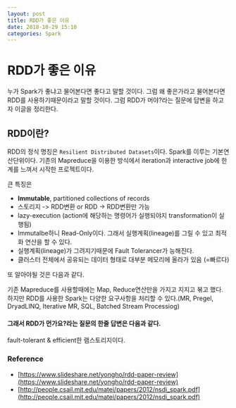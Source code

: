 ```yaml
---
layout: post
title: RDD가 좋은 이유
date: 2018-10-29 15:10
categories: Spark
---
```


# RDD가 좋은 이유

누가 Spark가 좋냐고 물어본다면 좋다고 말할 것이다. 그럼 왜 좋은가라고 물어본다면 RDD를 사용하기때문이라고 말할 것이다. 그럼 RDD가 머야?라는 질문에 답변을 하고자 이글을 정리한다.


## RDD이란?

RDD의 정식 명칭은 `Resilient Distributed Datasets`이다. Spark를 이루는 기본연산단위이다. 기존의 Mapreduce을 이용한 방식에서 iteration과 interactive job에 한계를 느껴서 시작한 프로젝트이다.

큰 특징은

- **Immutable**, partitioned collections of records
- 스토리지 -> RDD변환 or RDD -> RDD변환만 가능
- lazy-execution (action에 해당하는 명령어가 실행되야지 transformation이 실행됨)
- Immutalbe하니 Read-Only이다. 그래서 실행계획(lineage)를 그릴 수 있고 최적화 연산을 할 수 있다.
- 실행계획(lineage)가 그려지기때문에 Fault Tolerancer가 능해진다.
- 클러스터 전체에서 공유되는 데이터 형태로 대부분 메모리에 올라가 있음 (=빠르다)

또 알아야될 것은 다음과 같다.

기존 Mapreduce를 사용할때에는 Map, Reduce연산만을 가지고 지지고 볶고 했다. 하지만 RDD를 사용한 Spark는 다양한 요구사항을 처리할 수 있다.(MR, Pregel, DryadLINQ, Iterative MR, SQL, Batched Stream Processiog)

#### 그래서 RDD가 먼가요?라는 질문의 한줄 답변은 다음과 같다.

fault-tolerant & efficient한 램스토리지이다. 

### Reference

- [https://www.slideshare.net/yongho/rdd-paper-review](https://www.slideshare.net/yongho/rdd-paper-review)
- [http://people.csail.mit.edu/matei/papers/2012/nsdi_spark.pdf](http://people.csail.mit.edu/matei/papers/2012/nsdi_spark.pdf)
